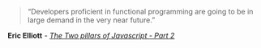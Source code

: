 >“Developers proficient in functional programming are going to be in large demand in the very near future.”

**Eric Elliott** - [_The Two pillars of Javascript - Part 2_](https://medium.com/javascript-scene/the-two-pillars-of-javascript-pt-2-functional-programming-a63aa53a41a4)
